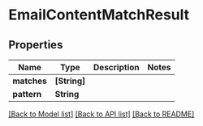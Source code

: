 # EmailContentMatchResult

## Properties
Name | Type | Description | Notes
------------ | ------------- | ------------- | -------------
**matches** | **[String]** |  | 
**pattern** | **String** |  | 

[[Back to Model list]](../README.md#documentation-for-models) [[Back to API list]](../README.md#documentation-for-api-endpoints) [[Back to README]](../README.md)


